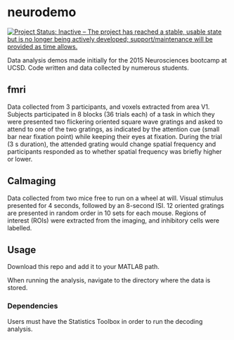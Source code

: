 # neurodemo

[![Project Status: Inactive – The project has reached a stable, usable state but is no longer being actively developed; support/maintenance will be provided as time allows.](http://www.repostatus.org/badges/latest/inactive.svg)](http://www.repostatus.org/#inactive)

Data analysis demos made initially for the 2015 Neurosciences bootcamp at UCSD. Code written and data collected by numerous students.

## fmri

Data collected from 3 participants, and voxels extracted from area V1.
Subjects participated in 8 blocks (36 trials each) of a task in which they were presented two flickering
oriented square wave gratings and asked to attend to one of the two gratings, as indicated by the attention cue
(small bar near fixation point) while keeping their eyes at fixation. During the trial (3 s duration),
the attended grating would change spatial frequency and participants responded as to whether spatial frequency
was briefly higher or lower. 

## CaImaging

Data collected from two mice free to run on a wheel at will. Visual stimulus presented for 4 seconds, followed
by an 8-second ISI. 12 oriented gratings are presented in random order in 10 sets for each mouse. Regions of
interest (ROIs) were extracted from the imaging, and inhibitory cells were labelled.

## Usage

Download this repo and add it to your MATLAB path.

When running the analysis, navigate to the directory where the data is stored.

### Dependencies

Users must have the Statistics Toolbox in order to run the decoding analysis.
